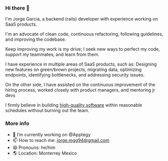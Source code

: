 ### Hi there 👋

I'm Jorge Garcia, a backend (rails) developer with experience working on SaaS products.

I'm an advocate of clean code, continuous refactoring, following guidelines, and improving the codebase.

Keep improving my work is my drive;  I seek new ways to perfect my code, support my teammates, and learn from them.

I have experience in multiple areas of SaaS products, such as:
Designing new features on green/brown projects, migrating data, optimizing endpoints, identifying bottlenecks, and addressing security issues.

On the other side, I have assisted on the continuous improvement of the hiring process, worked closely with product managers, and mentoring jr devs

I firmly believe in building [high-quality software](https://martinfowler.com/articles/is-quality-worth-cost.html) within reasonable schedules without burning out the team.

### More info

- 🔭 I’m currently working on @Apptegy
- 📫 How to reach me: jorge.mgg94@gmail.com
- 😄 Pronouns: he/him
- 🌎 Location: Monterrey Mexico

<!--
**JorgeGarciaxyz/JorgeGarciaxyz** is a ✨ _special_ ✨ repository because its `README.md` (this file) appears on your GitHub profile.

Here are some ideas to get you started:

- 🔭 I’m currently working on ...
- 🌱 I’m currently learning ...
- 👯 I’m looking to collaborate on ...
- 🤔 I’m looking for help with ...
- 💬 Ask me about ...
- 📫 How to reach me: ...
- 😄 Pronouns: ...
- ⚡ Fun fact: ...
-->
